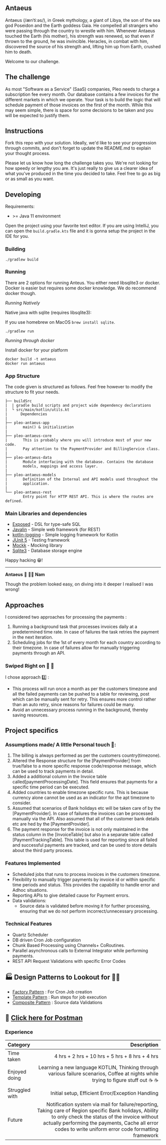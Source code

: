 ## Antaeus

Antaeus (/ænˈtiːəs/), in Greek mythology, a giant of Libya, the son of the sea god Poseidon and the Earth goddess Gaia. He compelled all strangers who were passing through the country to wrestle with him. Whenever Antaeus touched the Earth (his mother), his strength was renewed, so that even if thrown to the ground, he was invincible. Heracles, in combat with him, discovered the source of his strength and, lifting him up from Earth, crushed him to death.

Welcome to our challenge.

## The challenge

As most "Software as a Service" (SaaS) companies, Pleo needs to charge a subscription fee every month. Our database contains a few invoices for the different markets in which we operate. Your task is to build the logic that will schedule payment of those invoices on the first of the month. While this may seem simple, there is space for some decisions to be taken and you will be expected to justify them.

## Instructions

Fork this repo with your solution. Ideally, we'd like to see your progression through commits, and don't forget to update the README.md to explain your thought process.

Please let us know how long the challenge takes you. We're not looking for how speedy or lengthy you are. It's just really to give us a clearer idea of what you've produced in the time you decided to take. Feel free to go as big or as small as you want.

## Developing

Requirements:
- \>= Java 11 environment

Open the project using your favorite text editor. If you are using IntelliJ, you can open the `build.gradle.kts` file and it is gonna setup the project in the IDE for you.

### Building

```
./gradlew build
```

### Running

There are 2 options for running Anteus. You either need libsqlite3 or docker. Docker is easier but requires some docker knowledge. We do recommend docker though.

*Running Natively*

Native java with sqlite (requires libsqlite3):

If you use homebrew on MacOS `brew install sqlite`.

```
./gradlew run
```

*Running through docker*

Install docker for your platform

```
docker build -t antaeus
docker run antaeus
```

### App Structure
The code given is structured as follows. Feel free however to modify the structure to fit your needs.
```
├── buildSrc
|  | gradle build scripts and project wide dependency declarations
|  └ src/main/kotlin/utils.kt 
|      Dependencies
|
├── pleo-antaeus-app
|       main() & initialization
|
├── pleo-antaeus-core
|       This is probably where you will introduce most of your new code.
|       Pay attention to the PaymentProvider and BillingService class.
|
├── pleo-antaeus-data
|       Module interfacing with the database. Contains the database 
|       models, mappings and access layer.
|
├── pleo-antaeus-models
|       Definition of the Internal and API models used throughout the
|       application.
|
└── pleo-antaeus-rest
        Entry point for HTTP REST API. This is where the routes are defined.
```

### Main Libraries and dependencies
* [Exposed](https://github.com/JetBrains/Exposed) - DSL for type-safe SQL
* [Javalin](https://javalin.io/) - Simple web framework (for REST)
* [kotlin-logging](https://github.com/MicroUtils/kotlin-logging) - Simple logging framework for Kotlin
* [JUnit 5](https://junit.org/junit5/) - Testing framework
* [Mockk](https://mockk.io/) - Mocking library
* [Sqlite3](https://sqlite.org/index.html) - Database storage engine

Happy hacking 😁!





***



__Antaeus__  :wrestling: :women_wrestling: __Nam__

Though the problem looked easy, on diving into it deeper I realised I was wrong!  

## Approaches
I considered two approaches for processing the payments :
1. Running a background task that processes invoices daily at a predetermined time rate. In case of failures the task retries the payment in the next iteration.
2. Scheduling jobs for the 1st of every month for each country according to their timezone. In case of failures allow for manually triggering payments through an API.

### Swiped Right on :purple_heart: :purple_heart:

I chose approach :two: :
* This process will run once a month as per the customers timezone and all the failed payments can be pushed to a table for reviewing, post which can be manually sent for retry. This ensures more control rather than an auto retry, since reasons for failures could be many.
* Avoid an unnecessary process running in the background, thereby saving resources.

## Project specifics

### Assumptions made/ A little Personal touch :salt::

1. The billing is always performed as per the customers country(timezone). 
2. Altered the Response structure for the [PaymentProvider] from true/false to a more specific response code/response message, which can be used to track payments in detail.
3. Added a additional column in the Invoice table called[paymentProcessingDate]. This field ensures that payments for a specific time period can be executed.
4. Added countries to enable timezone specific runs. This is because currency alone cannot be used as an indicator for the apt timezone to consider.
5. Assumed that scenarios of Bank holidays etc will be taken care of by the [PaymentProvider]. In case of failures the invoices can be processed manually via the API. Also assumed that all of the customer bank details etc are hed by the [PaymentProvider].
6. The payment response for the invoice is not only maintained in the status column in the [InvoiceTable] but also in a separate table called [PaymentTrackingTable]. This table is used for reporting since all failed and successful payments are tracked, and can be used to store details about the third party process.


### Features Implemented
* Scheduled jobs that runs to process invoices in the customers timezone.
* Flexibility to manually trigger payments by invoice id or within specific time periods and status. This provides the capability to handle error and Adhoc situations.
* Reporting APIs to give detailed cause for Payment errors.
* Data validations:
    * Source data is validated before moving it for further processing, ensuring that we do not perform incorrect/unnecessary processing.

### Technical Features
* Quartz Scheduler
* DB driven Cron Job configuration
* Chunk Based Processing using Channels+ CoRoutines.
* Parallel asynchronous calls to External Integrator while performing payments.
* REST API Request Validations with specific Error Codes

## :factory: Design Patterns to Lookout for :fox_face::fox_face:
* [Factory Pattern](https://github.com/namratanpillai/antaeus/blob/develop/pleo-antaeus-core/src/main/kotlin/io/pleo/antaeus/core/services/scheduler/jobs/JobFactory.kt) : For Cron Job creation
* [Template Pattern](https://github.com/namratanpillai/antaeus/blob/develop/pleo-antaeus-core/src/main/kotlin/io/pleo/antaeus/core/services/CronJobService.kt) : Run steps for job execution
* [Composite Pattern](https://github.com/namratanpillai/antaeus/blob/develop/pleo-antaeus-core/src/main/kotlin/io/pleo/antaeus/core/services/BillingService.kt) : Source data Validations


## :post_office: [Click here for Postman](https://github.com/namratanpillai/antaeus/blob/develop/postman/Anateues.postman_collection.json)

### Experience

Category| Description 
| :--- | ---: 
Time taken  | 4 hrs + 2 hrs + 10 hrs  + 5 hrs + 8 hrs + 4 hrs
Enjoyed doing  | Learning a new language KOTLIN, Thinking through various failure scenarios, Coffee at nights while trying to figure stuff out :coffee: :coffee:
Struggled with  | Initial setup, Efficient Error/Exception Handling
Future | Notification system via mail for failure/reporting, Taking care of Region specific Bank holidays, Ability to only check the status of the invoice without actually performing the payments, Cache all error codes to write uniform error code formatting framework



